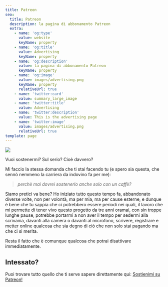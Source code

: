 ```yaml
---
title: Patreon
seo:
  title: Patreon
  description: la pagina di abbonamento Patreon
  extra:
    - name: 'og:type'
      value: website
      keyName: property
    - name: 'og:title'
      value: Advertising
      keyName: property
    - name: 'og:description'
      value: la pagina di abbonamento Patreon
      keyName: property
    - name: 'og:image'
      value: images/advertising.png
      keyName: property
      relativeUrl: true
    - name: 'twitter:card'
      value: summary_large_image
    - name: 'twitter:title'
      value: Advertising
    - name: 'twitter:description'
      value: This is the advertising page
    - name: 'twitter:image'
      value: images/advertising.png
      relativeUrl: true
template: page
---
```

![](images/966BC436-1640-4764-BAED-987DE1908C322021-11-21\_16-12-57\_907-cd7c78d3.jpeg)

Vuoi sostenermi? Sul serio? Cioè davvero?

Mi faccio la stessa domanda che ti stai facendo tu (e spero sia questa, che sennò nemmeno la carriera da indovino fa per me):

> *perchè mai dovrei sostenerlo anche solo con un caffè?*

Siamo pretici va bene?
Ho iniziato tutto questo tempo fa, abbandonato diverse volte, non per volontà, ma per mia, ma per cause esterne, e dunque è bene che tu sappia che ci potrebbero essere periodi nei quali, il lavoro che mi permette di tener vivo questo progetto da tre anni oramai, con sin troppe lunghe pause, potrebbe portarmi a non aver il tempo per sedermi alla scrivania, davanti alla camera o davanti al microfono, scrivere, registrare e metter online
qualcosa che sia degno di ciò che non solo stai pagando ma che ci si merita.

Resta il fatto che è comunque qualcosa che potrai disattivare immediatamente.

## Intessato?

Puoi trovare tutto quello che ti serve sapere direttamente qui: [Sostienimi su Patreon!](https://www.patreon.com/ilcalderone)
